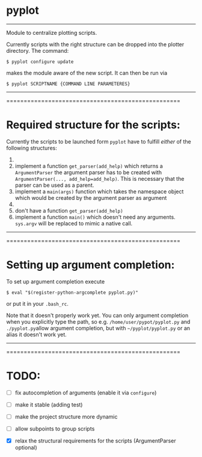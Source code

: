# pyplot
-------------------------
Module to centralize plotting scripts.

Currently scripts with the right structure can be dropped into the plotter directory.
The command:

    $ pyplot configure update

makes the module aware of the new script.
It can then be run via

    $ pyplot SCRIPTNAME {COMMAND LINE PARAMETERES}
-------------------------
==================================================
# Required structure for the scripts:

Currently the scripts to be launched form `pyplot` have to fulfill *either* of the following structures:

1. 
  1. implement a function `get_parser(add_help)` which returns a `ArgumentParser` the argument parser 
        has to be created with `ArgumentParser(..., add_help=add_help)`. This is necessary that the parser 
        can be used as a parent.
  2. implement a `main(args)` function which takes the namespace object which would be created by the 
        argument parser as argument
2. 
  1. don't have a function `get_parser(add_help)`
  2. implement a function `main()` which doesn't need any arguments. `sys.argv` will be replaced 
     to mimic a native call.

-------------------------
==================================================
# Setting up argument completion:

To set up argument completion execute

    $ eval "$(register-python-argcomplete pyplot.py)"

or put it in your `.bash_rc`.

Note that it doesn't properly work yet. You can only argument completion when you explicitly type the path,
so e.g. `/home/user/pypot/pyplot.py` and `./pyplot.py`allow argument completion, but with `~/pyplot/pyplot.py`
or an alias it doesn't work yet.

-------------------------
==================================================
# TODO:

 - [ ] fix autocompletion of arguments (enable it via `configure`)
 - [ ] make it stable (adding test)
 - [ ] make the project structure more dynamic
 - [ ] allow subpoints to group scripts
 - [x] relax the structural requirements for the scripts (ArgumentParser optional)

